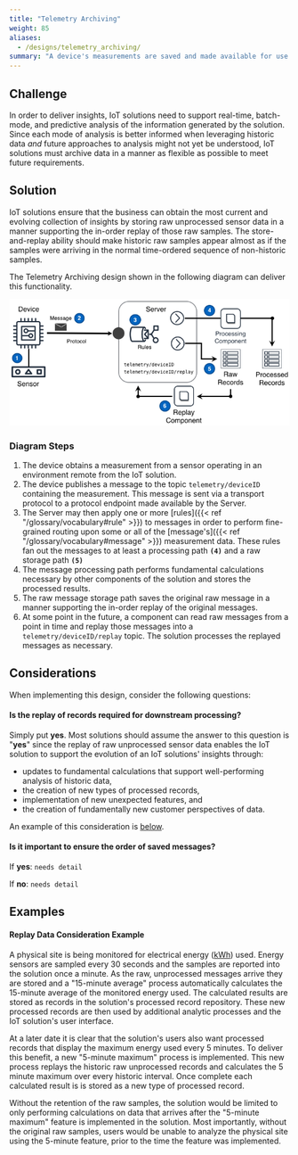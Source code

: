 ```yaml
---
title: "Telemetry Archiving"
weight: 85
aliases:
  - /designs/telemetry_archiving/
summary: "A device's measurements are saved and made available for use in their original or processed form."
---
```


## Challenge

In order to deliver insights, IoT solutions need to support real-time, batch-mode, and predictive analysis of the information generated by the solution. Since each mode of analysis is better informed when leveraging historic data _and_ future approaches to analysis might not yet be understood, IoT solutions must archive data in a manner as flexible as possible to meet future requirements.

## Solution

IoT solutions ensure that the business can obtain the most current and evolving collection of insights by storing raw unprocessed sensor data in a manner supporting the in-order replay of those raw samples. The store-and-replay ability should make historic raw samples appear almost as if the samples were arriving in the normal time-ordered sequence of non-historic samples.

The Telemetry Archiving design shown in the following diagram can deliver this functionality.

![Telemetry Archiving Architecture](archiving.png)

### Diagram Steps

1. The device obtains a measurement from a sensor operating in an environment remote from the IoT solution.
2. The device publishes a message to the topic `telemetry/deviceID` containing the measurement. This message is sent via a transport protocol to a protocol endpoint made available by the Server.
3. The Server may then apply one or more [rules]({{< ref "/glossary/vocabulary#rule" >}}) to messages in order to perform fine-grained routing upon some or all of the [message's]({{< ref "/glossary/vocabulary#message" >}}) measurement data. These rules fan out the messages to at least a processing path **`(4)`** and a raw storage path **`(5)`**
4. The message processing path performs fundamental calculations necessary by other components of the solution and stores the processed results.
5. The raw message storage path saves the original raw message in a manner supporting the in-order replay of the original messages.
6. At some point in the future, a component can read raw messages from a point in time and replay those messages into a `telemetry/deviceID/replay` topic. The solution processes the replayed messages as necessary.

## Considerations

When implementing this design, consider the following questions:

#### Is the replay of records required for downstream processing?

Simply put **yes**. Most solutions should assume the answer to this question is "**yes**" since the replay of raw unprocessed sensor data enables the IoT solution to support the evolution of an IoT solutions' insights through:

- updates to fundamental calculations that support well-performing analysis of historic data,
- the creation of new types of processed records,
- implementation of new unexpected features, and
- the creation of fundamentally new customer perspectives of data.

An example of this consideration is [below](#replay-data-consideration-example).

#### Is it important to ensure the order of saved messages?

If **yes**: `needs detail`

If **no**: `needs detail`

## Examples

#### Replay Data Consideration Example

A physical site is being monitored for electrical energy ([kWh](https://en.wikipedia.org/wiki/Kilowatt_hour)) used. Energy sensors are sampled every 30 seconds and the samples are reported into the solution once a minute. As the raw, unprocessed messages arrive they are stored and a "15-minute average" process automatically calculates the 15-minute average of the monitored energy used. The calculated results are stored as records in the solution's processed record repository. These new processed records are then used by additional analytic processes and the IoT solution's user interface.

At a later date it is clear that the solution's users also want processed records that display the maximum energy used every 5 minutes. To deliver this benefit, a new "5-minute maximum" process is implemented. This new process replays the historic raw unprocessed records and calculates the 5 minute maximum over every historic interval. Once complete each calculated result is is stored as a new type of processed record.

Without the retention of the raw samples, the solution would be limited to only performing calculations on data that arrives after the "5-minute maximum" feature is implemented in the solution. Most importantly, without the original raw samples, users would be unable to analyze the physical site using the 5-minute feature, prior to the time the feature was implemented.
